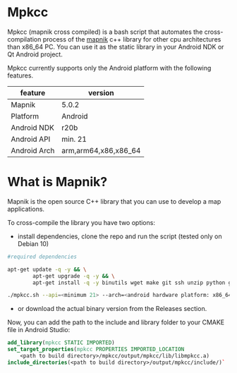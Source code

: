 # Mpkcc

Mpkcc (mapnik cross compiled) is a bash script that automates the cross-compilation process of the [mapnik](https://github.com/mapnik/mapnik) c++ library for other cpu architectures than x86_64 PC.
You can use it as the static library in your Android NDK or Qt Android project.

Mpkcc currently supports only the Android platform with the following features.

| feature | version |
| ------ | ------ |
| Mapnik | 5.0.2 |
| Platform | Android |
| Android NDK | r20b |
| Android API | min. 21 |
| Android Arch | arm,arm64,x86,x86_64 |

# What is Mapnik?

Mapnik is the open source C++ library that you can use to develop a map applications.

To cross-compile the library you have two options:

- install dependencies, clone the repo and run the script (tested only on Debian 10)

```bash
#required dependencies

apt-get update -q -y && \
        apt-get upgrade -q -y && \
        apt-get install -q -y binutils wget make git ssh unzip python gcc g++

./mpkcc.sh --api=<minimum 21> --arch=<android hardware platform: x86_64|x86|arm|arm64>
 ```

- or download the actual binary version from the Releases section.

Now, you can add the path to the include and library folder to your CMAKE file in Android Studio:

```CMAKE
add_library(mpkcc STATIC IMPORTED)
set_target_properties(mpkcc PROPERTIES IMPORTED_LOCATION
    <path to build directory>/mpkcc/output/mpkcc/lib/libmpkcc.a)
include_directories(<path to build directory>/output/mpkcc/include/)`
```
